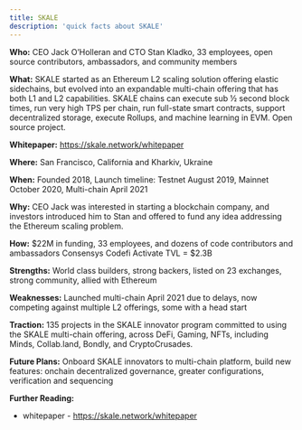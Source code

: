 ```yaml
---
title: SKALE
description: 'quick facts about SKALE'
---
```


**Who:** CEO Jack O’Holleran and CTO Stan Kladko, 33 employees, open source contributors, ambassadors, and community members

**What:** SKALE started as an Ethereum L2 scaling solution offering elastic sidechains, but evolved into an expandable multi-chain offering that has both L1 and L2 capabilities. SKALE chains can execute sub ½ second block times, run very high TPS per chain, run full-state smart contracts, support decentralized storage, execute Rollups, and machine learning in EVM. Open source project.

**Whitepaper:** https://skale.network/whitepaper

**Where:** San Francisco, California and Kharkiv, Ukraine

**When:** Founded 2018, Launch timeline: Testnet August 2019, Mainnet October 2020, Multi-chain April 2021

**Why:** CEO Jack was interested in starting a blockchain company, and investors introduced him to Stan and offered to fund any idea addressing the Ethereum scaling problem.

**How:** $22M in funding, 33 employees, and dozens of code contributors and ambassadors
Consensys Codefi Activate TVL = $2.3B

**Strengths:** World class builders, strong backers, listed on 23 exchanges, strong community, allied with Ethereum

**Weaknesses:** Launched multi-chain April 2021 due to delays, now competing against multiple L2 offerings, some with a head start

**Traction:** 135 projects in the SKALE innovator program committed to using the SKALE multi-chain offering, across DeFi, Gaming, NFTs, including Minds, Collab.land, Bondly, and CryptoCrusades.

**Future Plans:** Onboard SKALE innovators to multi-chain platform, build new features: onchain decentralized governance, greater configurations, verification and sequencing

**Further Reading:**  

- whitepaper - https://skale.network/whitepaper

